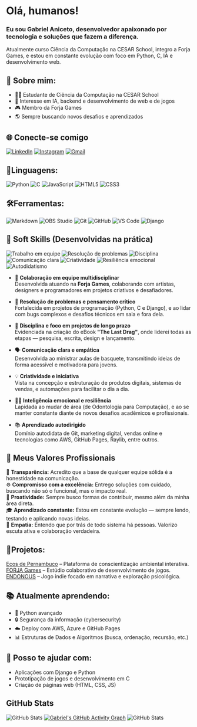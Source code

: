 # Olá, humanos!
###  Eu sou Gabriel Aniceto, desenvolvedor apaixonado por tecnologia e soluções que fazem a diferença. 
Atualmente curso Ciência da Computação na CESAR School, integro a Forja Games, e estou em constante evolução com foco em Python, C, IA e desenvolvimento web.

## 💼 Sobre mim:
- 👨‍💻 Estudante de Ciência da Computação na CESAR School
- 🧠 Interesse em IA, backend e desenvolvimento de web e de jogos
- 🎮 Membro da Forja Games
- 🌎 Sempre buscando novos desafios e aprendizados

## 🌐 Conecte-se comigo
[![LinkedIn](https://img.shields.io/badge/LinkedIn-0077B5?style=for-the-badge&logo=linkedin&logoColor=white)](www.linkedin.com/in/gabrielaniceto1)
[![Instagram](https://img.shields.io/badge/Instagram-E4405F?style=for-the-badge&logo=instagram&logoColor=white)](https://www.instagram.com/aniceto.gabriel)
[![Gmail](https://img.shields.io/badge/Gmail-D14836?style=for-the-badge&logo=gmail&logoColor=white)](mailto:gabriel.aniceto@hotmail.com)

## 🧠Linguagens: 
![Python](https://img.shields.io/badge/Python-3776AB?style=for-the-badge&logo=python&logoColor=white)
![C](https://img.shields.io/badge/C-00599C?style=for-the-badge&=c&logoColor=white)
![JavaScript](https://img.shields.io/badge/JavaScript-F7DF1E?style=for-the-badge&logo=javascript&logoColor=black)
![HTML5](https://img.shields.io/badge/HTML5-E34F26?style=for-the-badge&logo=html5&logoColor=white)
![CSS3](https://img.shields.io/badge/CSS3-1572B6?style=for-the-badge&logo=css3&logoColor=white)


## 🛠️Ferramentas:
![Markdown](https://img.shields.io/badge/Markdown-000000?style=for-the-badge&logo=markdown&logoColor=white)
![OBS Studio](https://img.shields.io/badge/OBS%20Studio-302E31?style=for-the-badge&logo=obsstudio&logoColor=white)
![Git](https://img.shields.io/badge/Git-F05032?style=for-the-badge&logo=git&logoColor=white)
![GitHub](https://img.shields.io/badge/GitHub-181717?style=for-the-badge&logo=github&logoColor=white)
![VS Code](https://img.shields.io/badge/VSCode-007ACC?style=for-the-badge&logo=visual-studio-code&logoColor=white)
![Django](https://img.shields.io/badge/Django-092E20?style=for-the-badge&logo=django&logoColor=white)

## 💬 Soft Skills (Desenvolvidas na prática)
![Trabalho em equipe](https://img.shields.io/badge/🤝%20Trabalho%20em%20equipe-cyan?style=for-the-badge)
![Resolução de problemas](https://img.shields.io/badge/🧠%20Resolução%20de%20problemas-blue?style=for-the-badge)
![Disciplina](https://img.shields.io/badge/🎯%20Disciplina-purple?style=for-the-badge)
![Comunicação clara](https://img.shields.io/badge/🗣️%20Comunicação%20clara-orange?style=for-the-badge)
![Criatividade](https://img.shields.io/badge/💡%20Criatividade-yellow?style=for-the-badge)
![Resiliência emocional](https://img.shields.io/badge/🧘‍♂️%20Resiliência%20emocional-lightgrey?style=for-the-badge)
![Autodidatismo](https://img.shields.io/badge/📚%20Autodidata-brightgreen?style=for-the-badge)
- 🤝 **Colaboração em equipe multidisciplinar**  
  Desenvolvida atuando na **Forja Games**, colaborando com artistas, designers e programadores em projetos criativos e desafiadores.

- 🧠 **Resolução de problemas e pensamento crítico**  
  Fortalecida em projetos de programação (Python, C e Django), e ao lidar com bugs complexos e desafios técnicos em sala e fora dela.

- 🎯 **Disciplina e foco em projetos de longo prazo**  
  Evidenciada na criação do eBook **"The Last Drag"**, onde liderei todas as etapas — pesquisa, escrita, design e lançamento.

- 🗣️ **Comunicação clara e empática**  
  Desenvolvida ao ministrar aulas de basquete, transmitindo ideias de forma acessível e motivadora para jovens.

- 💡 **Criatividade e iniciativa**  
  Vista na concepção e estruturação de produtos digitais, sistemas de vendas, e automações para facilitar o dia a dia.

- 🧘‍♂️ **Inteligência emocional e resiliência**  
  Lapidada ao mudar de área (de Odontologia para Computação), e ao se manter constante diante de novos desafios acadêmicos e profissionais.

- 📚 **Aprendizado autodirigido**  
  Domínio autodidata de Git, marketing digital, vendas online e tecnologias como AWS, GitHub Pages, Raylib, entre outros.

## 🌱 Meus Valores Profissionais

🔎 **Transparência:** Acredito que a base de qualquer equipe sólida é a honestidade na comunicação.  
⚙️ **Compromisso com a excelência:** Entrego soluções com cuidado, buscando não só o funcional, mas o impacto real.  
🧭 **Proatividade:** Sempre busco formas de contribuir, mesmo além da minha área direta.  
🎓 **Aprendizado constante:** Estou em constante evolução — sempre lendo, testando e aplicando novas ideias.  
🤲 **Empatia:** Entendo que por trás de todo sistema há pessoas. Valorizo escuta ativa e colaboração verdadeira.

## 🚀Projetos:
[Ecos de Pernambuco](https://sites.google.com/cesar.school/ecosdepernambuco/in%C3%ADcio?authuser=0) – Plataforma de conscientização ambiental interativa.<br>
[FORJA Games](https://www.instagram.com/forjagame/) – Estúdio colaborativo de desenvolvimento de jogos.<br>
[ENDONOUS](https://www.instagram.com/endonous_game/) – Jogo indie focado em narrativa e exploração psicológica.

## 📚 Atualmente aprendendo:
- 🐍 Python avançado
- 🔒 Segurança da informação (cybersecurity)
- ☁️ Deploy com AWS, Azure e GitHub Pages
- 📊 Estruturas de Dados e Algoritmos (busca, ordenação, recursão, etc.)

## 🤝 Posso te ajudar com:
- Aplicações com Django e Python
- Prototipação de jogos e desenvolvimento em C
- Criação de páginas web (HTML, CSS, JS)


## GitHub Stats

![GitHub Stats](https://github-readme-stats.vercel.app/api?username=gabrielaniceto1&show_icons=true&theme=radical)
[![Gabriel's GitHub Activity Graph](https://github-readme-activity-graph.vercel.app/graph?username=gabrielaniceto1&theme=github-compact)](https://github.com/gabrielaniceto1)
![GitHub Stats](https://github-readme-stats.vercel.app/api/top-langs/?username=gabrielaniceto1&theme=dark&hide_border=false&include_all_commits=true&count_private=true&layout=compact)